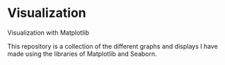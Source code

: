 # Visualization
Visualization with Matplotlib

This repository is a collection of the different graphs and displays I have made using the libraries of Matplotlib and Seaborn.

